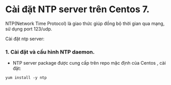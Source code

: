 # Cài đặt NTP server trên Centos 7.

NTP(Network Time Protocol) là giao thức giúp đồng bộ thời gian qua mạng, sử dụng port 123/udp.

Cài đặt ntp server:
### 1. Cài đặt và cấu hình NTP daemon.
- NTP server package được cung cấp trên repo mặc định của Centos , cài đặt:
```
yum install -y ntp
```
